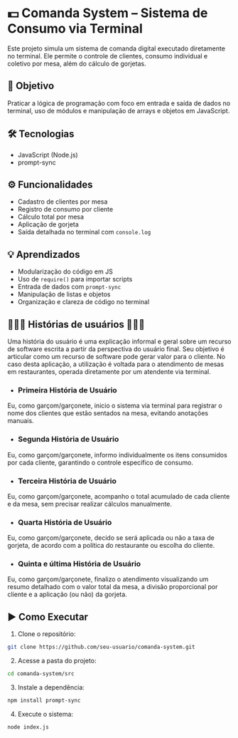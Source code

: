 
# 💵 Comanda System – Sistema de Consumo via Terminal

Este projeto simula um sistema de comanda digital executado diretamente no terminal. Ele permite o controle de clientes, consumo individual e coletivo por mesa, além do cálculo de gorjetas.

## 🧠 Objetivo

Praticar a lógica de programação com foco em entrada e saída de dados no terminal, uso de módulos e manipulação de arrays e objetos em JavaScript.

## 🛠️ Tecnologias

- JavaScript (Node.js)
- prompt-sync

## ⚙️ Funcionalidades

- Cadastro de clientes por mesa
- Registro de consumo por cliente
- Cálculo total por mesa
- Aplicação de gorjeta
- Saída detalhada no terminal com `console.log`

## 💡 Aprendizados

- Modularização do código em JS
- Uso de `require()` para importar scripts
- Entrada de dados com `prompt-sync`
- Manipulação de listas e objetos
- Organização e clareza de código no terminal


## 👩🏿‍💻 Histórias de usuários 👨🏽‍💻
Uma história do usuário é uma explicação informal e geral sobre um recurso de software escrita a partir da perspectiva do usuário final. Seu objetivo é articular como um recurso de software pode gerar valor para o cliente. No caso desta aplicação, a utilização é voltada para o atendimento de mesas em restaurantes, operada diretamente por um atendente via terminal.

- ### Primeira História de Usuário
Eu, como garçom/garçonete, inicio o sistema via terminal para registrar o nome dos clientes que estão sentados na mesa, evitando anotações manuais.

- ### Segunda História de Usuário
Eu, como garçom/garçonete, informo individualmente os itens consumidos por cada cliente, garantindo o controle específico de consumo.

- ### Terceira História de Usuário
Eu, como garçom/garçonete, acompanho o total acumulado de cada cliente e da mesa, sem precisar realizar cálculos manualmente.

- ### Quarta História de Usuário
Eu, como garçom/garçonete, decido se será aplicada ou não a taxa de gorjeta, de acordo com a política do restaurante ou escolha do cliente.

- ### Quinta e última História de Usuário
Eu, como garçom/garçonete, finalizo o atendimento visualizando um resumo detalhado com o valor total da mesa, a divisão proporcional por cliente e a aplicação (ou não) da gorjeta.


## ▶️ Como Executar

1. Clone o repositório:
```bash
git clone https://github.com/seu-usuario/comanda-system.git
```

2. Acesse a pasta do projeto:
```bash
cd comanda-system/src
```

3. Instale a dependência:
```bash
npm install prompt-sync
```

4. Execute o sistema:
```bash
node index.js
```
